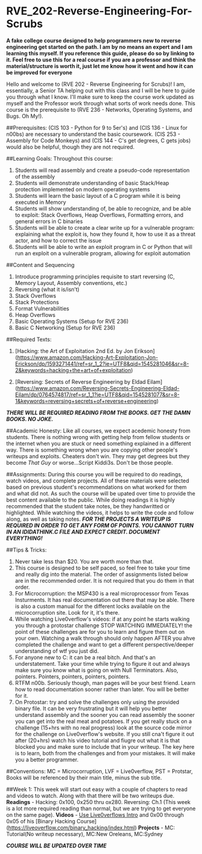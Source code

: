 # RVE_202-Reverse-Engineering-For-Scrubs
**A fake college course designed to help programmers new to reverse engineering get started on the path. I am by no means an expert and I am learning this myself. If you reference this guide, please do so by linking to it. Feel free to use this for a real course if you are a professor and think the material/structure is worth it, just let me know how it went and how it can be improved for everyone**

Hello and welcome to (RVE 202 - Reverse Engineering for Scrubs)! I am, essentially, a Senior TA helping out with this class and I will be here to guide you through what I know. I'll make sure to keep the course work updated as myself and the Professor work through what sorts of work needs done. This course is the prerequisite to (RVE 236 - Networks, Operating Systems, and Bugs. Oh My!).

##Prerequisites:
(CIS 103 - Python for 9 to 5er's) and (CIS 136 - Linux for n00bs) are necessary to understand the basic coursework. (CIS 253 - Assembly for Code Monkeys) and (CIS 144 - C's get degrees, C gets jobs) would also be helpful, though they are not required.

##Learning Goals:
Throughout this course:
1. Students will read assembly and create a pseudo-code representation of the assembly
2. Students will demonstrate understanding of basic Stack/Heap protection implemented on modern operating systems
3. Students will learn the basic layout of a C program while it is being executed in Memory
4. Students will show understanding of, be able to recognize, and be able to exploit: Stack Overflows, Heap Overflows, 
   Formatting errors, and general errors in C binaries
5. Students will be able to create a clear write up for a vulnerable program: explaining what the exploit is, how they 
   found it, how to use it as a threat actor, and how to correct the issue
6. Students will be able to write an exploit program in C or Python that will run an exploit on a vulnerable program, 
   allowing for exploit automation

##Content and Sequencing
1. Introduce programming principles requisite to start reversing (C, Memory Layout, Assembly conventions, etc.)
2. Reversing (what it is/isn’t)
3. Stack Overflows
4. Stack Protections
5. Format Vulnerabilities
6. Heap Overflows
7. Basic Operating Systems (Setup for RVE 236)
8. Basic C Networking (Setup for RVE 236)

##Required Texts:
1. [Hacking: the Art of Exploitation 2nd Ed. by Jon Erikson] (https://www.amazon.com/Hacking-Art-Exploitation-Jon-Erickson/dp/1593271441/ref=sr_1_2?ie=UTF8&qid=1545281046&sr=8-2&keywords=hacking+the+art+of+exploitation)

2. [Reversing: Secrets of Reverse Engineering by Eldad Eilam] (https://www.amazon.com/Reversing-Secrets-Engineering-Eldad-Eilam/dp/0764574817/ref=sr_1_1?ie=UTF8&qid=1545281077&sr=8-1&keywords=reversing+secrets+of+reverse+engineering)

***THERE WILL BE REQUIRED READING FROM THE BOOKS. GET THE DAMN BOOKS. NO JOKE.***

##Academic Honesty:
Like all courses, we expect acedemic honesty from students. There is nothing wrong with getting help from fellow students or the internet when you are stuck or need something explained in a different way. There is something wrong when you are copying other people's writeups and exploits. Cheaters don't win. They may get degrees but they become *That Guy* or worse...Script Kiddi3s. Don't be those people.

##Assignments:
During this course you will be required to do readings, watch videos, and complete projects. All of these materials were selected based on previous student's recommendations on what worked for them and what did not. As such the course will be upated over time to provide the best content available to the public. While doing readings it is highly recommended that the student take notes, be they handwritted or highlighted. While watching the videos, it helps to write the code and follow along, as well as taking notes. ***FOR THE PROJECTS A WRITEUP IS REQUIRED IN ORDER TO GET ANY FORM OF POINTS. YOU CANNOT TURN IN AN IDIDATHINK.C FILE AND EXPECT CREDIT. DOCUMENT EVERYTHING!***

##Tips & Tricks:
1. Never take less than $20. You are worth more than that.
2. This course is designed to be self paced, so feel free to take your time and really dig into the material. The order of assignments     listed below are in the recommended order. It is not required that you do them in that order.
3. For Microcorruption: the MSP430 is a real microprocessor from Texas Insturments. It has real documentation out there that may be able. There is also a custom manual for the different locks available on the microcorruption site. Look for it, it's there.
4. While watching Live0verflow's videos: if at any point he starts walking you through a protostar challenge STOP WATCHING IMMEDIATELY! the point of these challenges are for you to learn and figure them out on your own. Watching a walk through should only happen AFTER you ahve completed the challenge and want to get a different perspective/deeper understanding of wtf you just did.
5. For anyone new to C: it can be a real bitch. And that's an understatement. Take your time while trying to figure it out and always make sure you know what is going on with Null Terminators. Also, pointers. Pointers, pointers, pointers, pointers.
6. RTFM n00b. Seriously though, man pages will be your best friend. Learn how to read documentation sooner rather than later. You will be better for it.
7. On Protostar: try and solve the challenges only using the provided binary file. It can be very frustrating but it will help you better understand assembly and the sooner you can read assembly the sooner you can get into the real meat and potatoes. If you get really stuck on a challenge (15+hrs with no real progress) look at the source code mirror for the challenge on Live0verflow's website. If you still cna't figure it out after (20+hrs) watch his video tutorial and fiugre out what it is that blocked you and make sure to include that in your writeup. The key here is to learn, both from the challenges and from your mistakes. It will make you a better programmer.

##Conventions:
  MC = Microcorruption,
  LVF = Live0verflow,
  PST = Protstar,
  Books will be referenced by their main title, minus the sub title.

##Week 1:
This week will start out easy with a couple of chapters to read and videos to watch. Along with that there will be two writeups due.
**Readings** - Hacking: 0x100, 0x250 thru ox280. Reversing: Ch.1 (This week is a lot more required reading than normal, but we are trying to get everyone on the same page). 
**Videos** - [Use Live0verflows Intro](https://liveoverflow.com/intro.html) and 0x00 through 0x05 of his [Binary Hacking Course] (https://liveoverflow.com/binary_hacking/index.html)
**Projects** - MC: Tutorial(No writeup necessary), MC:New Oreleans, MC:Sydney
  
***COURSE WILL BE UPDATED OVER TIME***
